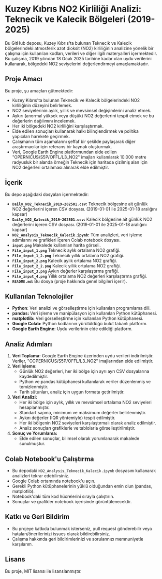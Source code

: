 # Kuzey Kıbrıs NO2 Kirliliği Analizi: Teknecik ve Kalecik Bölgeleri (2019-2025)

Bu GitHub deposu, Kuzey Kıbrıs'ta bulunan Teknecik ve Kalecik bölgelerindeki atmosferik azot dioksit (NO2) kirliliğinin analizine yönelik bir çalışma için kullanılan kodları, verileri ve diğer ilgili materyalleri içermektedir. Bu çalışma, 2019 yılından 18 Ocak 2025 tarihine kadar olan uydu verilerini kullanarak, bölgedeki NO2 seviyelerini değerlendirmeyi amaçlamaktadır.

## Proje Amacı

Bu proje, şu amaçları gütmektedir:

*   Kuzey Kıbrıs'ta bulunan Teknecik ve Kalecik bölgelerindeki NO2 kirliliğinin düzeyini belirlemek.
*   NO2 seviyelerinin aylık, yıllık ve mevsimsel değişimlerini analiz etmek.
*   Aykırı (anormal yüksek veya düşük) NO2 değerlerini tespit etmek ve bu değerlerin dağılımını incelemek.
*   Her iki bölgedeki NO2 kirliliğini karşılaştırmak.
*   Elde edilen sonuçları kullanarak halkı bilinçlendirmek ve politika yapıcıları harekete geçirmek.
*   Çalışmanın tüm aşamalarını şeffaf bir şekilde paylaşarak diğer araştırmacılar için referans bir kaynak oluşturmak.
*   Veri,  Google Earth Engine platformundan elde edilen "OPERNICUS/S5P/OFFL/L3_NO2" imajları kullanılarak 10.000 metre radyusluk bir alanda örneğin Teknecik için haritada çizilmiş alan için NO2 değerleri ortalaması alınarak elde edilmiştir.

## İçerik

Bu depo aşağıdaki dosyaları içermektedir:

*   **`Daily_NO2_Teknecik_2019-202501.csv`:** Teknecik bölgesine ait günlük NO2 değerlerini içeren CSV dosyası. (2019-01-01 ile 2025-01-18 aralığını kapsar)
*   **`Daily_NO2_Kalecik_2019-202501.csv`:** Kalecik bölgesine ait günlük NO2 değerlerini içeren CSV dosyası. (2019-01-01 ile 2025-01-18 aralığını kapsar)
*   **`NO2_Analysis_Teknecik_Kalecik.ipynb`:** Tüm analizleri, veri işleme adımlarını ve grafikleri içeren Colab notebook dosyası.
*  **`input.png`** Makalede kullanılan harita görseli.
*  **`File_input_1.png`** Teknecik aylık ortalama NO2 grafiği.
*  **`File_input_1_2.png`** Teknecik yıllık ortalama NO2 grafiği.
*  **`File_input_2.png`** Kalecik aylık ortalama NO2 grafiği.
*  **`File_input_2_2.png`** Kalecik yıllık ortalama NO2 grafiği.
*  **`File_input_3.png`** Aykırı değerler karşılaştırma grafiği.
*   **`File_input_4.png`** Yıllık ortalama NO2 değerleri karşılaştırma grafiği.
*   **`README.md`:** Bu dosya (proje hakkında genel bilgileri içerir).

## Kullanılan Teknolojiler

*   **Python:** Veri analizi ve görselleştirme için kullanılan programlama dili.
*   **pandas:** Veri işleme ve manipülasyon için kullanılan Python kütüphanesi.
*   **matplotlib:** Veri görselleştirme için kullanılan Python kütüphanesi.
*   **Google Colab:** Python kodlarının yürütüldüğü bulut tabanlı platform.
*   **Google Earth Engine:** Uydu verilerinin elde edildiği platform.

## Analiz Adımları

1.  **Veri Toplama:** Google Earth Engine üzerinden uydu verileri indirilmiştir. Veriler, "COPERNICUS/S5P/OFFL/L3_NO2" imajlarından elde edilmiştir.
2.  **Veri İşleme:**
    *   Günlük NO2 değerleri, her iki bölge için ayrı ayrı CSV dosyalarına kaydedilmiştir.
    *   Python ve pandas kütüphanesi kullanılarak veriler düzenlenmiş ve temizlenmiştir.
    *   Tarih sütunları, analiz için uygun formata getirilmiştir.
3.  **Veri Analizi:**
    *   Her iki bölge için aylık, yıllık ve mevsimsel ortalama NO2 seviyeleri hesaplanmıştır.
    *   Standart sapma, minimum ve maksimum değerler belirlenmiştir.
    *   Aykırı değerler (IQR yöntemiyle) tespit edilmiştir.
    *   Her iki bölgenin NO2 seviyeleri karşılaştırmalı olarak analiz edilmiştir.
    *   Analiz sonuçları grafiklerle ve tablolarla görselleştirilmiştir.
4.  **Sonuç ve Yorumlama:**
    *   Elde edilen sonuçlar, bilimsel olarak yorumlanarak makalede sunulmuştur.

## Colab Notebook'u Çalıştırma

*   Bu depodaki `NO2_Analysis_Teknecik_Kalecik.ipynb` dosyasını kullanarak analizleri tekrar edebilirsiniz.
*   Google Colab ortamında notebook'u açın.
*   Gerekli Python kütüphanelerinin yüklü olduğundan emin olun (pandas, matplotlib).
*   Notebook'daki tüm kod hücrelerini sırayla çalıştırın.
*   Sonuçlar ve grafikler notebook içerisinde görüntülenecektir.

## Katkı ve Geri Bildirim

*   Bu projeye katkıda bulunmak isterseniz, pull request gönderebilir veya hataları/önerilerinizi issues olarak bildirebilirsiniz.
*   Çalışma hakkında geri bildirimlerinizi ve sorularınızı memnuniyetle karşılarım.

## Lisans

Bu proje, MIT lisansı ile lisanslanmıştır.
